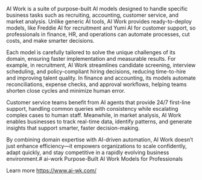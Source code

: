 AI Work is a suite of purpose-built AI models designed to handle specific business tasks such as recruiting, accounting, customer service, and market analysis. Unlike generic AI tools, AI Work provides ready-to-deploy models, like Freddie AI for recruitment and Yumi AI for customer support, so professionals in finance, HR, and operations can automate processes, cut costs, and make smarter decisions.

Each model is carefully tailored to solve the unique challenges of its domain, ensuring faster implementation and measurable results. For example, in recruitment, AI Work streamlines candidate screening, interview scheduling, and policy-compliant hiring decisions, reducing time-to-hire and improving talent quality. In finance and accounting, its models automate reconciliations, expense checks, and approval workflows, helping teams shorten close cycles and minimize human error.

Customer service teams benefit from AI agents that provide 24/7 first-line support, handling common queries with consistency while escalating complex cases to human staff. Meanwhile, in market analysis, AI Work enables businesses to track real-time data, identify patterns, and generate insights that support smarter, faster decision-making.

By combining domain expertise with AI-driven automation, AI Work doesn’t just enhance efficiency—it empowers organizations to scale confidently, adapt quickly, and stay competitive in a rapidly evolving business environment.# ai-work
Purpose-Built AI Work Models for Professionals

Learn more https://www.ai-wk.com/
